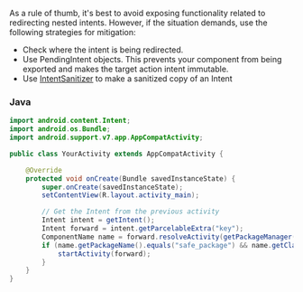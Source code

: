 As a rule of thumb, it's best to avoid exposing functionality related to redirecting nested intents. However, if the situation demands, use the following strategies for mitigation:

- Check where the intent is being redirected.
- Use PendingIntent objects. This prevents your component from being exported and makes the target action intent immutable.
- Use [IntentSanitizer](https://developer.android.com/reference/kotlin/androidx/core/content/IntentSanitizer) to make a sanitized copy of an Intent

### Java

```java
import android.content.Intent;
import android.os.Bundle;
import android.support.v7.app.AppCompatActivity;

public class YourActivity extends AppCompatActivity {

    @Override
    protected void onCreate(Bundle savedInstanceState) {
        super.onCreate(savedInstanceState);
        setContentView(R.layout.activity_main);

        // Get the Intent from the previous activity
        Intent intent = getIntent();
        Intent forward = intent.getParcelableExtra("key");
        ComponentName name = forward.resolveActivity(getPackageManager());
        if (name.getPackageName().equals("safe_package") && name.getClassName().equals("safe_class")) {
            startActivity(forward);
        }
    }
}
```